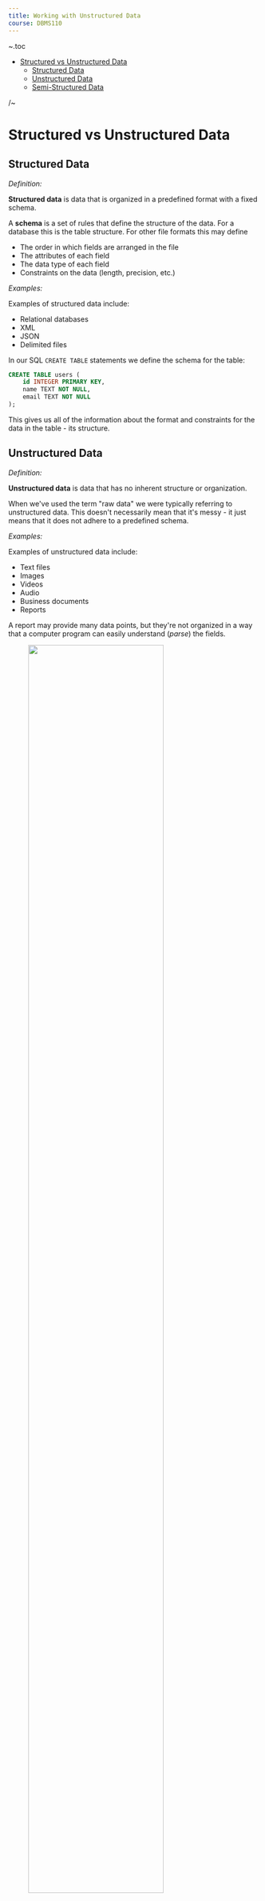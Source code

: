 ```yaml
---
title: Working with Unstructured Data
course: DBMS110
---
```


~.toc

- [Structured vs Unstructured Data](#structured-vs-unstructured-data)
  - [Structured Data](#structured-data)
  - [Unstructured Data](#unstructured-data)
  - [Semi-Structured Data](#semi-structured-data)

/~

# Structured vs Unstructured Data

## Structured Data

_Definition:_

**Structured data** is data that is organized in a predefined format with a fixed schema.

A **schema** is a set of rules that define the structure of the data. For a database this is the table structure. For other file formats this may define

- The order in which fields are arranged in the file
- The attributes of each field
- The data type of each field
- Constraints on the data (length, precision, etc.)

_Examples:_

Examples of structured data include:

- Relational databases
- XML
- JSON
- Delimited files

In our SQL `CREATE TABLE` statements we define the schema for the table:

```sql
CREATE TABLE users (
    id INTEGER PRIMARY KEY,
    name TEXT NOT NULL,
    email TEXT NOT NULL
);
```

This gives us all of the information about the format and constraints for the data in the table - its structure.

## Unstructured Data

_Definition:_

**Unstructured data** is data that has no inherent structure or organization.

When we've used the term "raw data" we were typically referring to unstructured data. This doesn't necessarily mean that it's messy - it just means that it does not adhere to a predefined schema.

_Examples:_

Examples of unstructured data include:

- Text files
- Images
- Videos
- Audio
- Business documents
- Reports

A report may provide many data points, but they're not organized in a way that a computer program can easily understand (_parse_) the fields.

<figure>
    <span>
        <img src="https://www.portland.gov/sites/default/files/styles/max_768w/public/2023/gbr_hes_profile-link.png?itok=uKj7VJcD" style="width: 80%;height: auto;">
    </span>
</figure>

## Semi-Structured Data

_Definition:_

**Semi-structured data** is data that conforms to a defined syntax or format but does not enforce a schema for the content within.

In other words, it has to follow the rules enough that it can be understood by the computer, but the data that it contains can be adjusted flexibly.

The English language is a good example of semi-structured data. You must follow rules like grammar and punctuation, but the words and sentences can be adjusted flexibly.

_Examples:_

- XML
- JSON
- Delimited files

~.focusContent.note

**Why are These Formats Listed as Structured and Semi-Structured?**

When the file formats above have a predefined schema, they are considered structured data.

Other times they have only some or no "rules" to follow. In this case they are considered semi-structured data.

As an example, if we have a CSV file with user information and we've all agreed that it must contain the fields `id`, `name`, and `email`, in that specific order, then it is considered structured data.

```csv
id,name,email
1,John Doe,john.doe@example.com
2,Jane Smith,jane.smith@example.com
```

If we have a CSV file with user information but we really don't know or care about which fields are present, nullability, etc., then it is considered semi-structured data.

```csv
id,name,date_of_birth
1,John Doe,1990-01-01
2,Jane Smith,
3,Socrates,1970-01-01
```

/~

We'll see examples of each of these types of data in the next few sections.
